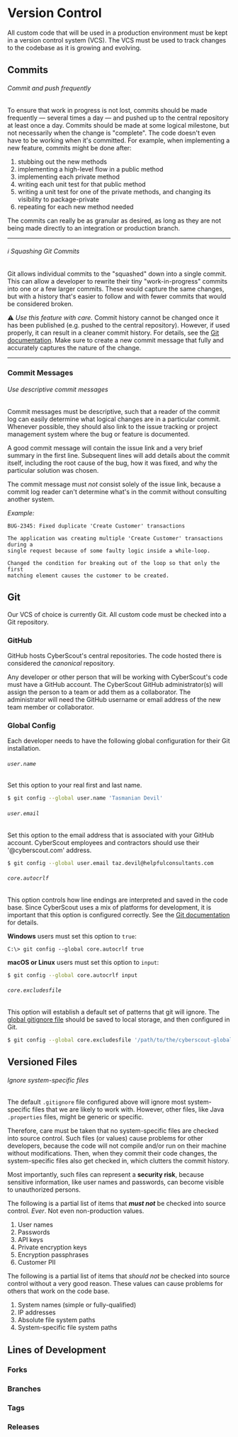 # Version Control

All custom code that will be used in a production environment must be kept in a
version control system (VCS). The VCS must be used to track changes to the
codebase as it is growing and evolving.

## Commits

###### Commit and push frequently

To ensure that work in progress is not lost, commits should be made frequently
&mdash; several times a day &mdash; and pushed up to the central repository at
least once a day. Commits should be made at some logical milestone, but not
necessarily when the change is "complete". The code doesn't even have to be
working when it's committed. For example, when implementing a new feature,
commits might be done after:

1. stubbing out the new methods
2. implementing a high-level flow in a public method
3. implementing each private method
4. writing each unit test for that public method
5. writing a unit test for one of the private methods, and changing its
   visibility to package-private
6. repeating for each new method needed

The commits can really be as granular as desired, as long as they are not being
made directly to an integration or production branch.

----

###### :information_source: Squashing Git Commits

Git allows individual commits to the "squashed" down into a single commit. This
can allow a developer to rewrite their tiny "work-in-progress" commits into one
or a few larger commits. These would capture the same changes, but with a
history that's easier to follow and with fewer commits that would be considered
broken.

:warning: _Use this feature with care._ Commit history cannot be changed once it
has been published (e.g. pushed to the central repository). However, if used
properly, it can result in a cleaner commit history. For details, see the [Git
documentation](https://git-scm.com/book/en/v2/Git-Tools-Rewriting-History#_squashing).
Make sure to create a new commit message that fully and accurately captures the
nature of the change.

----

### Commit Messages

###### Use descriptive commit messages

Commit messages must be descriptive, such that a reader of the commit log can
easily determine what logical changes are in a particular commit. Whenever
possible, they should also link to the issue tracking or project management
system where the bug or feature is documented.

A good commit message will contain the issue link and a very brief summary in
the first line. Subsequent lines will add details about the commit itself,
including the root cause of the bug, how it was fixed, and why the particular
solution was chosen.

The commit message must _not_ consist solely of the issue link, because a commit
log reader can't determine what's in the commit without consulting another
system.

_Example:_

```
BUG-2345: Fixed duplicate 'Create Customer' transactions

The application was creating multiple 'Create Customer' transactions during a
single request because of some faulty logic inside a while-loop.

Changed the condition for breaking out of the loop so that only the first
matching element causes the customer to be created.
```

## Git

Our VCS of choice is currently Git. All custom code must be checked into a Git
repository.

### GitHub

GitHub hosts CyberScout's central repositories. The code hosted there is
considered the _canonical_ repository.

Any developer or other person that will be working with CyberScout's code must
have a GitHub account. The CyberScout GitHub administrator(s) will assign the
person to a team or add them as a collaborator. The administrator will need the
GitHub username or email address of the new team member or collaborator.

### Global Config

Each developer needs to have the following global configuration for their Git
installation.

###### `user.name`

Set this option to your real first and last name.

```bash
$ git config --global user.name 'Tasmanian Devil'
```

###### `user.email`

Set this option to the email address that is associated with your GitHub
account. CyberScout employees and contractors should use their '@cyberscout.com'
address.

```bash
$ git config --global user.email taz.devil@helpfulconsultants.com
```

###### `core.autocrlf`

This option controls how line endings are interpreted and saved in the code
base. Since CyberScout uses a mix of platforms for development, it is important
that this option is configured correctly. See the
[Git documentation](https://git-scm.com/book/en/v2/Customizing-Git-Git-Configuration#__code_core_autocrlf_code)
for details.

**Windows** users must set this option to `true`:

```windows
C:\> git config --global core.autocrlf true
```

**macOS or Linux** users must set this option to `input`:

```bash
$ git config --global core.autocrlf input
```

###### `core.excludesfile`

This option will establish a default set of patterns that git will ignore. The
[global gitignore file](git-scm/cyberscout-global.gitignore) should be saved to
local storage, and then configured in Git.

```bash
$ git config --global core.excludesfile '/path/to/the/cyberscout-global.gitignore'
```

## Versioned Files

###### Ignore system-specific files

The default `.gitignore` file configured above will ignore most system-specific
files that we are likely to work with. However, other files, like Java
`.properties` files, might be generic or specific.

Therefore, care must be taken that no system-specific files are checked into
source control. Such files (or values) cause problems for other developers,
because the code will not compile and/or run on their machine without
modifications. Then, when they commit their code changes, the system-specific
files also get checked in, which clutters the commit history.

Most importantly, such files can represent a **security risk**, because
sensitive information, like user names and passwords, can become visible to
unauthorized persons.

The following is a partial list of items that **_must not_** be checked into
source control. _Ever_. Not even non-production values.

1. User names
2. Passwords
3. API keys
4. Private encryption keys
5. Encryption passphrases
6. Customer PII

The following is a partial list of items that _should not_ be checked into
source control without a very good reason. These values can cause problems for
others that work on the code base.

1. System names (simple or fully-qualified)
2. IP addresses
3. Absolute file system paths
4. System-specific file system paths

## Lines of Development

### Forks

### Branches

### Tags

### Releases

